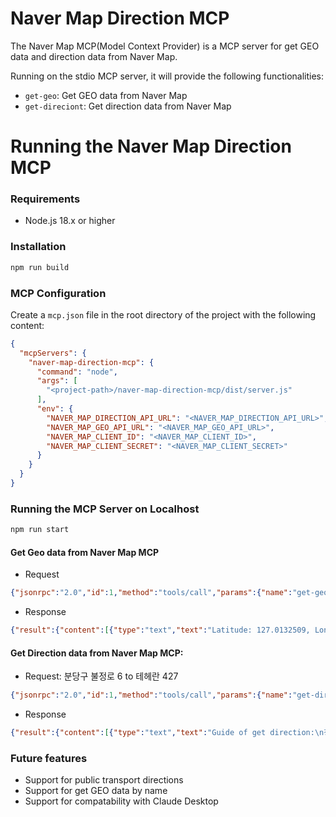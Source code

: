 # Naver Map Direction MCP

The Naver Map MCP(Model Context Provider) is a MCP server for get GEO data and direction data from Naver Map.

Running on the stdio MCP server, it will provide the following functionalities:
- `get-geo`: Get GEO data from Naver Map
- `get-direciont`: Get direction data from Naver Map

# Running the Naver Map Direction MCP

### Requirements

- Node.js 18.x or higher

### Installation
```bash
npm run build
```

### MCP Configuration

Create a `mcp.json` file in the root directory of the project with the following content:

```json
{
  "mcpServers": {
    "naver-map-direction-mcp": {
      "command": "node",
      "args": [
        "<project-path>/naver-map-direction-mcp/dist/server.js"
      ],
      "env": {
        "NAVER_MAP_DIRECTION_API_URL": "<NAVER_MAP_DIRECTION_API_URL>",
        "NAVER_MAP_GEO_API_URL": "<NAVER_MAP_GEO_API_URL>",
        "NAVER_MAP_CLIENT_ID": "<NAVER_MAP_CLIENT_ID>",
        "NAVER_MAP_CLIENT_SECRET": "<NAVER_MAP_CLIENT_SECRET>"
      }
    }
  }
}
```

### Running the MCP Server on Localhost
```bash
npm run start
```

#### Get Geo data from Naver Map MCP
- Request
```json
{"jsonrpc":"2.0","id":1,"method":"tools/call","params":{"name":"get-geo","arguments":{"address":"분당구 불정로 6"}}}
```

- Response
```json
{"result":{"content":[{"type":"text","text":"Latitude: 127.0132509, Longitude: 37.4856729"}]},"jsonrpc":"2.0","id":1}
```

#### Get Direction data from Naver Map MCP:

- Request: 분당구 불정로 6 to 테헤란 427
```json
{"jsonrpc":"2.0","id":1,"method":"tools/call","params":{"name":"get-direction","arguments":{"start":"127.1054328,37.3595963","goal":"127.0536603,37.5063712"}}}
```

- Response
```json
{"result":{"content":[{"type":"text","text":"Guide of get direction:\n정자일로1사거리에서 유턴\n'서울, 판교IC' 방면으로 우회전\n'서울, 수서, 성남시청·성남시의회' 방면으로 오른쪽 도로 주행\n'분당수서로' 방면으로 왼쪽 도시고속도로 진입\n벌말지하차도에서 지하차도 진입\n수서지하차도에서 지하차도 진입\n'김포공항, 강일IC, 잠실대교' 방면으로 오른쪽 도시고속도로 출구\n'강일IC, 잠실대교' 방면으로 왼쪽 방향\n봉은교에서 '올림픽대로(김포공항·강일IC), 코엑스·삼성역' 방면으로 우회전\n종합운동장에서 '장지동, 가락시장' 방면으로 우회전\n종합운동장에서 '삼성역' 방면으로 우회전\n'테헤란로69길' 방면으로 우회전\n'삼성로91길' 방면으로 우회전\n목적지"}]},"jsonrpc":"2.0","id":1}
```

### Future features
- Support for public transport directions
- Support for get GEO data by name
- Support for compatability with Claude Desktop
